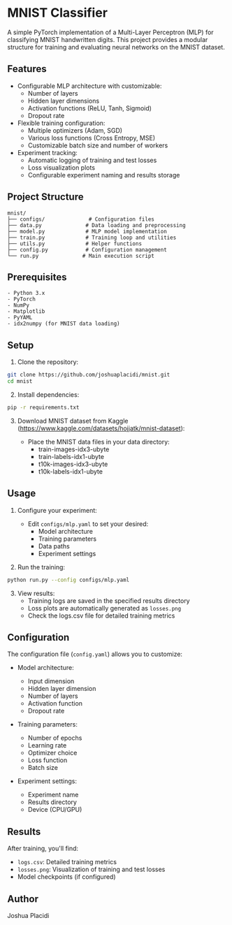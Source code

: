 # MNIST Classifier

A simple PyTorch implementation of a Multi-Layer Perceptron (MLP) for classifying MNIST handwritten digits. This project provides a modular structure for training and evaluating neural networks on the MNIST dataset.

## Features

- Configurable MLP architecture with customizable:
  - Number of layers
  - Hidden layer dimensions
  - Activation functions (ReLU, Tanh, Sigmoid)
  - Dropout rate
- Flexible training configuration:
  - Multiple optimizers (Adam, SGD)
  - Various loss functions (Cross Entropy, MSE)
  - Customizable batch size and number of workers
- Experiment tracking:
  - Automatic logging of training and test losses
  - Loss visualization plots
  - Configurable experiment naming and results storage

## Project Structure

```
mnist/
├── configs/              # Configuration files
├── data.py              # Data loading and preprocessing
├── model.py             # MLP model implementation
├── train.py             # Training loop and utilities
├── utils.py             # Helper functions
├── config.py            # Configuration management
└── run.py              # Main execution script
```

## Prerequisites
    - Python 3.x
    - PyTorch
    - NumPy
    - Matplotlib
    - PyYAML
    - idx2numpy (for MNIST data loading)

## Setup

1. Clone the repository:
```bash
git clone https://github.com/joshuaplacidi/mnist.git
cd mnist
```

2. Install dependencies:
```bash
pip -r requirements.txt
```

3. Download MNIST dataset from Kaggle (https://www.kaggle.com/datasets/hojjatk/mnist-dataset):

    - Place the MNIST data files in your data directory:
        - train-images-idx3-ubyte
        - train-labels-idx1-ubyte
        - t10k-images-idx3-ubyte
        - t10k-labels-idx1-ubyte

## Usage

1. Configure your experiment:
    - Edit `configs/mlp.yaml` to set your desired:
        - Model architecture
        - Training parameters
        - Data paths
        - Experiment settings

2. Run the training:
```bash
python run.py --config configs/mlp.yaml
```

3. View results:
    - Training logs are saved in the specified results directory
    - Loss plots are automatically generated as `losses.png`
    - Check the logs.csv file for detailed training metrics

## Configuration

The configuration file (`config.yaml`) allows you to customize:

- Model architecture:
    - Input dimension
    - Hidden layer dimension
    - Number of layers
    - Activation function
    - Dropout rate

- Training parameters:
    - Number of epochs
    - Learning rate
    - Optimizer choice
    - Loss function
    - Batch size

- Experiment settings:
    - Experiment name
    - Results directory
    - Device (CPU/GPU)

## Results

After training, you'll find:
- `logs.csv`: Detailed training metrics
- `losses.png`: Visualization of training and test losses
- Model checkpoints (if configured)

## Author

Joshua Placidi